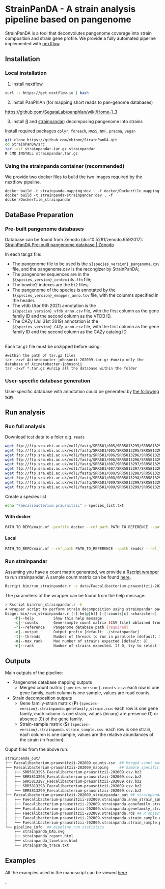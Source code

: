 # StrainPanDA - A strain analysis pipeline based on pangenome

StrainPanDA is a tool that deconvolutes pangenome coverage into strain composition and strain gene profile. We provide a fully automated pipeline implemented with [nextflow](https://www.nextflow.io/docs/latest/index.html).

## Installation

### Local installation

1. install nextflow

```sh
curl -s https://get.nextflow.io | bash
```

2. install PanPhlAn (for mapping short reads to pan-genome databases)

https://github.com/SegataLab/panphlan/wiki/Home-1_3


3. install [R](https://www.r-project.org/) and [strainpandar](src/strainpandar): decomposing pangenome into strains

Install required packages `dplyr`, `foreach`, `MASS`, `NMF`, `pracma`, `vegan`

```sh
git clone https://github.com/xbiome/StrainPanDA.git
cd StrainPanDA/src
tar -czf strainpandar.tar.gz strainpandar
R CMD INSTALL strainpandar.tar.gz
```

### Using the strainpanda container (recommended)

We provide two docker files to build the two images required by the nextflow pipeline.

```
docker build -t strainpanda-mapping:dev . -f docker/Dockerfile_mapping
docker build -t strainpanda-strainpandar:dev . -f docker/Dockerfile_strainpandar
```

## DataBase Preparation
### Pre-built pangenome databases

Database can be found from Zenodo (doi:10.5281/zenodo.6592017): [StrainPanDA Pre-built pangenome database | Zenodo](https://zenodo.org/record/6592017)

In each tar.gz file:

 - The pangenome file to be used is the `${species_version}_pangenome.csv` file, and the pangenome.csv is the recongizer by StrainPanDA;
 - The pangenome sequences are in the `${species_version}_centroids.ffn` file;
 - The bowtie2 indexes are the `bt2` files;
 - The pangenome of the species is annotated by the `${species_version}_emapper_anno.tsv` file, with the colunms specified in the header.
 - The vfdb (Apr 9th 2021) annotation is the `${species_version}_vfdb_anno.csv` file, with the first column as the gene family ID and the second column as the VFDB ID.
 - The CAZy (Jul 31st 2019) annotation is the `${species_version}_CAZy_anno.csv` file, with the first column as the gene family ID and the second column as the CAZy catalog ID.

<br>
Each tar.gz file must be unzipped before using:

```
#within the path of tar.gz files
tar -zxvf Acinetobacter-johnsonii-202009.tar.gz #unzip only the database of Acinetobacter-johnsonii
tar -zxvf *.tar.gz #unzip all the database within the folder
```

### User-specific database generation

User-specific database with annotation could be generated by [the following way](https://github.com/xbiome/StrainPanDA/tree/main/custom_db#readme). 

## Run analysis

### Run full analysis
Download test data to a foler e.g. `reads`

```sh
wget ftp://ftp.sra.ebi.ac.uk/vol1/fastq/SRR581/005/SRR5813295/SRR5813295_1.fastq.gz
wget ftp://ftp.sra.ebi.ac.uk/vol1/fastq/SRR581/005/SRR5813295/SRR5813295_2.fastq.gz
wget ftp://ftp.sra.ebi.ac.uk/vol1/fastq/SRR581/006/SRR5813296/SRR5813296_1.fastq.gz
wget ftp://ftp.sra.ebi.ac.uk/vol1/fastq/SRR581/006/SRR5813296/SRR5813296_2.fastq.gz
wget ftp://ftp.sra.ebi.ac.uk/vol1/fastq/SRR581/007/SRR5813297/SRR5813297_1.fastq.gz
wget ftp://ftp.sra.ebi.ac.uk/vol1/fastq/SRR581/007/SRR5813297/SRR5813297_2.fastq.gz
wget ftp://ftp.sra.ebi.ac.uk/vol1/fastq/SRR581/008/SRR5813298/SRR5813298_1.fastq.gz
wget ftp://ftp.sra.ebi.ac.uk/vol1/fastq/SRR581/008/SRR5813298/SRR5813298_2.fastq.gz
wget ftp://ftp.sra.ebi.ac.uk/vol1/fastq/SRR581/009/SRR5813299/SRR5813299_1.fastq.gz
wget ftp://ftp.sra.ebi.ac.uk/vol1/fastq/SRR581/009/SRR5813299/SRR5813299_2.fastq.gz
```

Create a species list

```sh
echo "Faecalibacterium prausnitzii" > species_list.txt
```

#### With docker

```sh
PATH_TO_REPO/main.nf -profile docker --ref_path PATH_TO_REFERENCE --path reads/ --ref_list species_list.txt
```

#### Local

```sh
PATH_TO_REPO/main.nf --ref_path PATH_TO_REFERENCE --path reads/ --ref_list species_list.txt
```

### Run strainpandar

Assuming you have a count matrix generated, we provide a [Rscript wrapper](bin/run_strainpandar.r) to run strainpandar. A sample count matrix can be found [here](data/Faecalibacterium-prausnitzii-202009.counts.csv).


```sh
Rscript bin/run_strainpandar.r -c data/Faecalibacterium-prausnitzii-202009.counts.csv -r data/refs/Faecalibacterium-prausnitzii-202009 -o work -t 8 -m 8 -n 0
```

The parameters of the wrapper can be found from the help message:

```sh
> Rscript bin/run_strainpandar.r -h
A wrapper script to perform strain decomposition using strainpandar package.
Usage: bin/run_strainpandar.r [-[-help|h]] [-[-counts|c] <character>] [-[-reference|r] <character>] [-[-output|o] [<character>]] [-[-threads|t] [<integer>]] [-[-max_rank|m] [<integer>]] [-[-rank|n] [<integer>]]
    -h|--help         Show this help message
    -c|--counts       Gene-sample count matrix (CSV file) obtained from mapping reads to a reference pangenome [required]
    -r|--reference    Pangenome database path [required]
    -o|--output       Output prefix [default: ./strainpandar]
    -t|--threads      Number of threads to run in parallele [default: 1]
    -m|--max_rank     Max number of strains expected [default: 8]
    -n|--rank         Number of strains expected. If 0, try to select from 1 to `max_rank`. If not 0, overwrite `max_rank`. [default: 0]
```


## Outputs

Main outputs of the pipeline:

 - Pangenome database mapping outputs
   - Merged count matrix `{species-version}.counts.csv`: each row is one gene family, each column is one sample, values are read counts.
 - Strain decomposition outputs
   - Gene family-strain matrix (**P**) `{species-version}.strainpanda.genefamily_strain.csv`: each row is one gene family, each column is one strain, values (binary) are presence (1) or absence (0) of the gene family.
   - Strain-sample matrix (**S**) `{species-version}.strainpanda.strain_sample.csv`: each row is one strain, each column is one sample, values are the relative abundances of the strain (in fraction).

Ouput files from the above run:

```sh
strainpanda_out/
├── Faecalibacterium-prausnitzii-202009.counts.csv  ## Merged count matrix (gene family by sample)
├── Faecalibacterium-prausnitzii-202009_mapping     ## Sample specific count files
│   ├── SRR5813295_Faecalibacterium-prausnitzii-202009.csv.bz2
│   ├── SRR5813296_Faecalibacterium-prausnitzii-202009.csv.bz2
│   ├── SRR5813297_Faecalibacterium-prausnitzii-202009.csv.bz2
│   ├── SRR5813298_Faecalibacterium-prausnitzii-202009.csv.bz2
│   └── SRR5813299_Faecalibacterium-prausnitzii-202009.csv.bz2
├── Faecalibacterium-prausnitzii-202009_strainpandar_out ## strainpandar outputs
│   ├── Faecalibacterium-prausnitzii-202009.strainpanda.anno_strain_sample.pdf ## annotation to the closest reference
│   ├── Faecalibacterium-prausnitzii-202009.strainpanda.genefamily_strain.csv ## gene family-strain matrix
│   ├── Faecalibacterium-prausnitzii-202009.strainpanda.genefamily_strain.pdf ## heatmap visualization
│   ├── Faecalibacterium-prausnitzii-202009.strainpanda.rds ## R object contains strainpandar results
│   ├── Faecalibacterium-prausnitzii-202009.strainpanda.strain_sample.csv ## strain-sample matrix
│   └── Faecalibacterium-prausnitzii-202009.strainpanda.strain_sample.pdf ## barplot visualization
└── pipeline_info  ## pipeline run statistics
    ├── strainpanda_DAG.svg
    ├── strainpanda_report.html
    ├── strainpanda_timeline.html
    └── strainpanda_trace.txt
```



## Examples

All the examples used in the manuscript can be viewed [here](https://github.com/xbiome/StrainPanDA-data/tree/main/example#readme)

.
